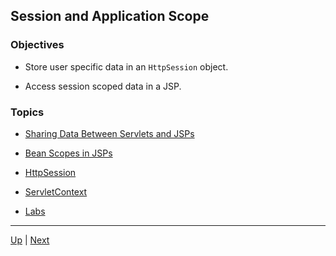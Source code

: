 ## Session and Application Scope

### Objectives

* Store user specific data in an `HttpSession` object.

* Access session scoped data in a JSP.

### Topics

* [Sharing Data Between Servlets and JSPs](01-ServletJSPData.md)

* [Bean Scopes in JSPs](02-BeanScopes.md)

* [HttpSession](03-HttpSession.md)

* [ServletContext](04-ServletContext.md)

* [Labs](Labs.md)

<hr>

[Up](../README.md) | [Next](01-ServletJSPData.md)
